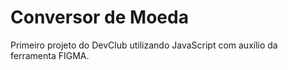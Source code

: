 # Conversor de Moeda

Primeiro projeto do DevClub utilizando JavaScript com auxílio da ferramenta FIGMA.